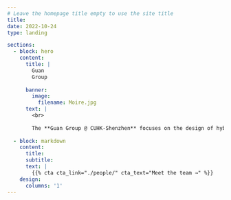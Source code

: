 ```yaml
---
# Leave the homepage title empty to use the site title
title:
date: 2022-10-24
type: landing

sections:
  - block: hero
    content:
      title: |
        Guan
        Group
        
      banner:
        image:
          filename: Moire.jpg
      text: |
        <br>
        
        The **Guan Group @ CUHK-Shenzhen** focuses on the design of hybrid nanophotonic architectures to manipulate light-matter interactions and to enable optical devices with new functionalities.
  
  - block: markdown
    content:
      title:
      subtitle:
      text: |
        {{% cta cta_link="./people/" cta_text="Meet the team →" %}}
    design:
      columns: '1'
---
```

